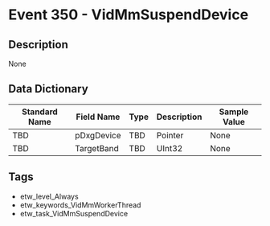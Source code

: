 # Event 350 - VidMmSuspendDevice

## Description
None

## Data Dictionary
|Standard Name|Field Name|Type|Description|Sample Value|
|---|---|---|---|---|
|TBD|pDxgDevice|TBD|Pointer|None|None|
|TBD|TargetBand|TBD|UInt32|None|None|

## Tags
* etw_level_Always
* etw_keywords_VidMmWorkerThread
* etw_task_VidMmSuspendDevice